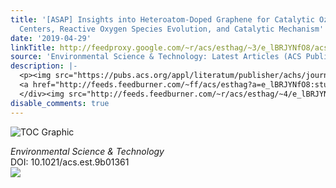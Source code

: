 ```yaml
---
title: '[ASAP] Insights into Heteroatom-Doped Graphene for Catalytic Ozonation: Active
  Centers, Reactive Oxygen Species Evolution, and Catalytic Mechanism'
date: '2019-04-29'
linkTitle: http://feedproxy.google.com/~r/acs/esthag/~3/e_lBRJYNfO8/acs.est.9b01361
source: 'Environmental Science & Technology: Latest Articles (ACS Publications)'
description: |-
  <p><img src="https://pubs.acs.org/appl/literatum/publisher/achs/journals/content/esthag/0/esthag.ahead-of-print/acs.est.9b01361/20190426/images/medium/es-2019-01361b_0007.gif" alt="TOC Graphic"/></p><div><cite>Environmental Science & Technology</cite></div><div>DOI: 10.1021/acs.est.9b01361</div><div class="feedflare">
  <a href="http://feeds.feedburner.com/~ff/acs/esthag?a=e_lBRJYNfO8:stuRfuu6O4I:yIl2AUoC8zA"><img src="http://feeds.feedburner.com/~ff/acs/esthag?d=yIl2AUoC8zA" border="0"></img></a>
  </div><img src="http://feeds.feedburner.com/~r/acs/esthag/~4/e_lBRJYNfO8" height="1" width="1" ...
disable_comments: true
---
```

<p><img src="https://pubs.acs.org/appl/literatum/publisher/achs/journals/content/esthag/0/esthag.ahead-of-print/acs.est.9b01361/20190426/images/medium/es-2019-01361b_0007.gif" alt="TOC Graphic"/></p><div><cite>Environmental Science & Technology</cite></div><div>DOI: 10.1021/acs.est.9b01361</div><div class="feedflare">
<a href="http://feeds.feedburner.com/~ff/acs/esthag?a=e_lBRJYNfO8:stuRfuu6O4I:yIl2AUoC8zA"><img src="http://feeds.feedburner.com/~ff/acs/esthag?d=yIl2AUoC8zA" border="0"></img></a>
</div><img src="http://feeds.feedburner.com/~r/acs/esthag/~4/e_lBRJYNfO8" height="1" width="1" ...